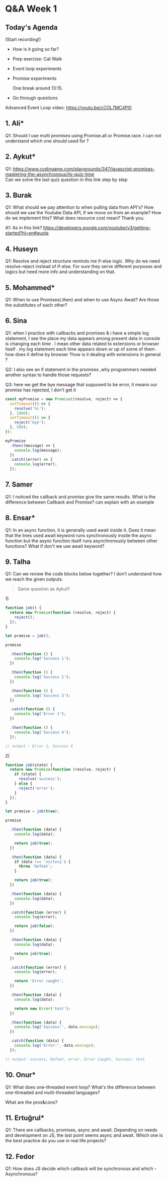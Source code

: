 <!-- cSpell:disable -->

# Q&A Week 1

## Today's Agenda

(Start recording!)

- How is it going so far?
- Prep exercise: Cat Walk
- Event loop experiments
- Promise experiments

  One break around 13:15.

- Go through questions

Advanced Event Loop video: <https://youtu.be/cCOL7MC4Pl0>

## 1. Ali\*

Q1: Should I use multi promises using Promise.all or Promise.race. I can not understand which one should used for ?

## 2. Aykut\*

Q1: <https://www.codingame.com/playgrounds/347/javascript-promises-mastering-the-asynchronous/its-quiz-time>  
Can we solve the last quiz question in this link step by step

## 3. Burak

Q1: What should we pay attention to when pulling data from API's? How should we use the Youtube Data API, if we move on from an example? How do we implement this? What does resource cost mean?
Thank you.

A1: As in this link? <https://developers.google.com/youtube/v3/getting-started?hl=en#quota>

## 4. Huseyn

Q1: Resolve and reject structure reminds me if-else logic. Why do we need resolve-reject instead of if-else. For sure they serve different purposes and logics but need more info and understanding on that.

## 5. Mohammed\*

Q1: When to use Promises(.then) and when to use Async Await? Are those the substitutes of each other?

## 6. Sina

Q1: when I practice with callbacks and promises & i have a simple log statement, I see the place my data appears among present data in console is changing each time . I mean other data related to extensions or browser itself . my log statement each time appears down or up of some of them . how does it define by browser ?how is it dealing with extensions in general ?

Q2: I also see an if statement in the promises ,why programmers needed another syntax to handle those requests?

Q3: here we get the bye message that supposed to be error, it means our promise has rejected, I don’t get it

```js
const myPromise = new Promise((resolve, reject) => {
  setTimeout(() => {
    resolve('hi');
  }, 1000);
  setTimeout(() => {
    reject('bye');
  }, 500);
});

myPromise
  .then((message) => {
    console.log(message);
  })
  .catch((error) => {
    console.log(error);
  });
```

## 7. Samer

Q1: I noticed the callback and promise give the same results.
What is the difference between Callback and Promise?
can explain with an example

## 8. Ensar\*

Q1: In an async function, it is generally used await inside it. Does it mean that the lines used await keyword runs synchronously inside the async function but the async function itself runs asynchronously between other functions? What if don’t we use await keyword?

## 9. Talha

Q1: Can we review the code blocks below together?
I don’t understand how we reach the given outputs.

> Same question as Aykut?

1\)

```js
function job() {
  return new Promise(function (resolve, reject) {
    reject();
  });
}

let promise = job();

promise

  .then(function () {
    console.log('Success 1');
  })

  .then(function () {
    console.log('Success 2');
  })

  .then(function () {
    console.log('Success 3');
  })

  .catch(function () {
    console.log('Error 1');
  })

  .then(function () {
    console.log('Success 4');
  });

// output : Error 1, Success 4
```

2\)

```js
function job(state) {
  return new Promise(function (resolve, reject) {
    if (state) {
      resolve('success');
    } else {
      reject('error');
    }
  });
}

let promise = job(true);

promise

  .then(function (data) {
    console.log(data);

    return job(true);
  })

  .then(function (data) {
    if (data !== 'victory') {
      throw 'Defeat';
    }

    return job(true);
  })

  .then(function (data) {
    console.log(data);
  })

  .catch(function (error) {
    console.log(error);

    return job(false);
  })

  .then(function (data) {
    console.log(data);

    return job(true);
  })

  .catch(function (error) {
    console.log(error);

    return 'Error caught';
  })

  .then(function (data) {
    console.log(data);

    return new Error('test');
  })

  .then(function (data) {
    console.log('Success:', data.message);
  })

  .catch(function (data) {
    console.log('Error:', data.message);
  });

// output: success, Defeat, error, Error Caught, Success: test
```

## 10. Onur\*

Q1: What does one-threaded event loop? What's the difference between one-threaded and multi-threaded languages?

What are the pros&cons?

## 11. Ertuğrul\*

Q1: There are callbacks, promises, async and await. Depending on needs and development on JS, the last point seems async and await. Which one is the best practice do you use in real life projects?

## 12. Fedor

Q1: How does JS decide which callback will be synchronous and which - Asynchronous?
